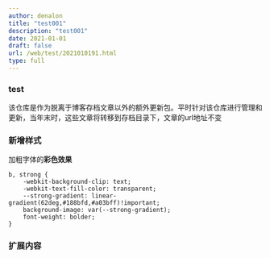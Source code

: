 ```yaml
---
author: denalon
title: "test001"
description: "test001"
date: 2021-01-01
draft: false
url: /web/test/2021010191.html
type: full
---
```


### test

该仓库是作为脱离于博客存档文章以外的额外更新包。平时针对该仓库进行管理和更新，当年末时，这些文章将转移到存档目录下，文章的url地址不变



### 新增样式

加粗字体的**彩色效果**

```
b, strong {
    -webkit-background-clip: text;
    -webkit-text-fill-color: transparent;
    --strong-gradient: linear-gradient(62deg,#188bfd,#a03bff)!important;
    background-image: var(--strong-gradient);
    font-weight: bolder;
}

```

### 扩展内容 